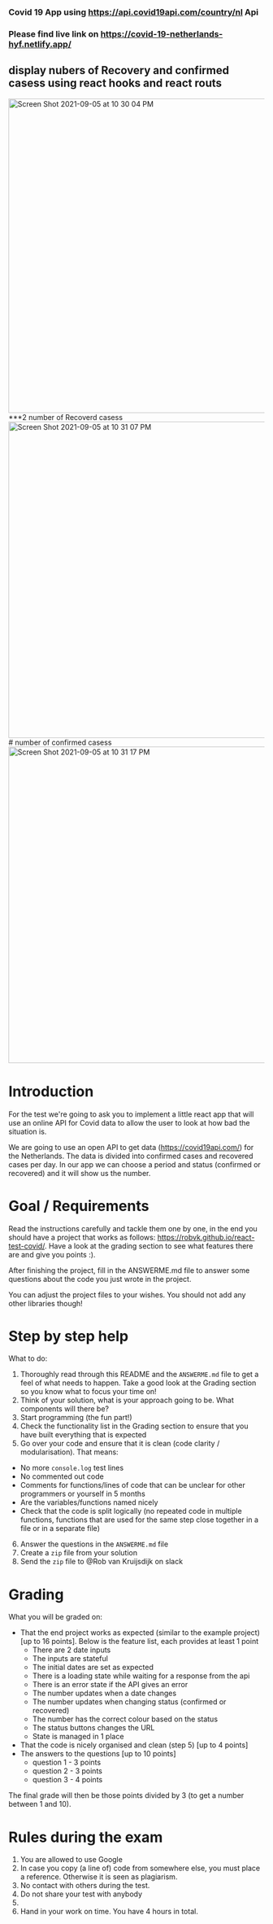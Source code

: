 ### Covid 19 App using https://api.covid19api.com/country/nl Api 
### Please find live link on https://covid-19-netherlands-hyf.netlify.app/
## display nubers of Recovery and confirmed casess using react hooks and react routs 
<img width="618" alt="Screen Shot 2021-09-05 at 10 30 04 PM" src="https://user-images.githubusercontent.com/72751605/132140808-267095bb-5b23-42bb-b5ad-d720b3de9efb.png">
***2 number of Recoverd casess 
<img width="622" alt="Screen Shot 2021-09-05 at 10 31 07 PM" src="https://user-images.githubusercontent.com/72751605/132140830-d700b710-97cc-4a54-8745-8cb0ba78b0f4.png">
# number of confirmed  casess
<img width="622" alt="Screen Shot 2021-09-05 at 10 31 17 PM" src="https://user-images.githubusercontent.com/72751605/132140868-42e3fb23-5b29-49e8-9630-d31b5a8f2ab0.png">


# Introduction
For the test we're going to ask you to implement a little react app that will use an online API for Covid data to allow the user to look at how bad the situation is.

We are going to use an open API to get data (https://covid19api.com/) for the Netherlands. The data is divided into confirmed cases and recovered cases per day. In our app we can choose a period and status (confirmed or recovered) and it will show us the number.

# Goal / Requirements
Read the instructions carefully and tackle them one by one, in the end you should have a project that works as follows: https://robvk.github.io/react-test-covid/. Have a look at the grading section to see what features there are and give you points :). 

After finishing the project, fill in the ANSWERME.md file to answer some questions about the code you just wrote in the project.

You can adjust the project files to your wishes. You should not add any other libraries though!

# Step by step help
What to do:
1. Thoroughly read through this README and the `ANSWERME.md` file to get a feel of what needs to happen. Take a good look at the Grading section so you know what to focus your time on!
2. Think of your solution, what is your approach going to be. What components will there be?
3. Start programming (the fun part!)
4. Check the functionality list in the Grading section to ensure that you have built everything that is expected
5. Go over your code and ensure that it is clean (code clarity / modularisation). That means:
  - No more `console.log` test lines
  - No commented out code
  - Comments for functions/lines of code that can be unclear for other programmers or yourself in 5 months
  - Are the variables/functions named nicely
  - Check that the code is split logically (no repeated code in multiple functions, functions that are used for the same step close together in a file or in a separate file)
6. Answer the questions in the `ANSWERME.md` file
7. Create a `zip` file from your solution
8. Send the `zip` file to @Rob van Kruijsdijk on slack

# Grading
What you will be graded on:
- That the end project works as expected (similar to the example project) [up to 16 points]. Below is the feature list, each provides at least 1 point
  - There are 2 date inputs
  - The inputs are stateful
  - The initial dates are set as expected
  - There is a loading state while waiting for a response from the api
  - There is an error state if the API gives an error
  - The number updates when a date changes
  - The number updates when changing status (confirmed or recovered)
  - The number has the correct colour based on the status
  - The status buttons changes the URL
  - State is managed in 1 place
- That the code is nicely organised and clean (step 5) [up to 4 points]
- The answers to the questions [up to 10 points]
  - question 1 - 3 points
  - question 2 - 3 points
  - question 3 - 4 points

The final grade will then be those points divided by 3 (to get a number between 1 and 10).

# Rules during the exam
1. You are allowed to use Google
2. In case you copy (a line of) code from somewhere else, you must place a reference. Otherwise it is seen as plagiarism. 
3. No contact with others during the test. 
4. Do not share your test with anybody
5. 
6. Hand in your work on time. You have 4 hours in total.
